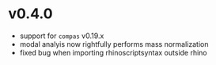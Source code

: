 # v0.4.0
- support for `compas` v0.19.x
- modal analyis now rightfully performs mass normalization
- fixed bug when importing rhinoscriptsyntax outside rhino